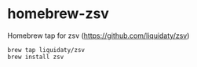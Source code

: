 # homebrew-zsv

Homebrew tap for zsv (https://github.com/liquidaty/zsv)

```shell
brew tap liquidaty/zsv
brew install zsv
```
